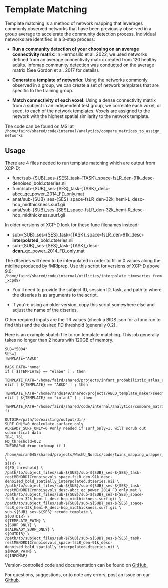# Template Matching

Template matching is a method of network mapping that leverages commonly observed networks that have been previously observed in a group average to accelerate the community detection process. Individual networks are identified in a 3-step process:

* **Run a community detection of your choosing on an average connectivity matrix**: In Hermosillo et al. 2022, we used networks defined from an average connectivity matrix created from 120 healthy adults. Infomap community detection was conducted on the average matrix (See Gordon et al. 2017 for details).

* **Generate a template of networks**: Using the networks commonly observed in a group, we can create a set of network templates that are specific to the training group.

* **Match connectivity of each voxel**: Using a dense connectivity matrix from a subject in an independent test group, we correlate each voxel, or seed, to each of the network templates. Voxels are assigned to the network with the highest spatial similarity to the network template.

The code can be found on MSI at `/home/faird/shared/code/internal/analytics/compare_matrices_to_assign_networks`

## Usage

There are 4 files needed to run template matching which are output from XCP-D:

- func/sub-{SUB}_ses-{SES}_task-{TASK}_space-fsLR_den-91k_desc-denoised_bold.dtseries.nii
- func/sub-{SUB}_ses-{SES}_task-{TASK}_desc-abcc_qc_power_2014_FD_only.mat
- anat/sub-{SUB}_ses-{SES}_space-fsLR_den-32k_hemi-L_desc-hcp_midthickness.surf.gii
- anat/sub-{SUB}_ses-{SES}_space-fsLR_den-32k_hemi-R_desc-hcp_midthickness.surf.gii

In older versions of XCP-D look for these func filenames instead:

- sub-{SUB}_ses-{SES}_task-{TASK}_space-fsLR_den-91k_desc-**interpolated**_bold.dtseries.nii
- sub-{SUB}_ses-{SES}_task-{TASK}_desc-**dcan**_qc_power_2014_FD_only.mat

The dtseries will need to be interpolated in order to fill in 0 values along the midline produced by fMRIprep. Use this script for versions of XCP-D above 9.0: `/home/faird/shared/code/internal/utilities/interpolate_timeseries_from_xcpd9/`

- You'll need to provide the subject ID, session ID, task, and path to where the dtseries is as arguments to the script. 

- If you're using an older version, copy this script somewhere else and adjust the name of the dtseries.

Other required inputs are the TR values (check a BIDS json for a func run to find this) and the desired FD threshold (generally 0.2).

Here is an example sbatch file to run template matching. This job generally takes no longer than 2 hours with 120GB of memory. 

```
SUB="5004"
SES=1
TEMPLATE="ABCD"

MASK_PATH='none'
if [ ${TEMPLATE} == "elabe" ] ; then
  TEMPLATE_PATH='/home/faird/shared/projects/infant_probabilistic_atlas_eLABE/TM_analysis/template/outputs/seedmaps_list_dtseries_SurfOnly_all_networksZscored.mat'
elif [ ${TEMPLATE} == "ABCD" ] ; then
  TEMPLATE_PATH='/home/rando149/shared/projects/ABCD_template_maker/seedmaps_from_template2.0/ABCD_scan_seedmap/seedmaps_subs_withsmoothed_dtseries_n141_all_networksZscored.mat'
elif [ ${TEMPLATE} == "infant" ] ; then
  TEMPLATE_PATH='/home/faird/shared/code/internal/analytics/compare_matrices_copy_to_merge_from/support_files/infant_surface_template/seedmaps_UCI_smoothed_dtseries_all_networksZscored.mat'
fi

OUTDIR=/path/to/existing/output/dir/
SURF_ONLY=0 #calculate surface only
ALREADY_SURF_ONLY=0 #only needed if surf_only=1, will scrub out subcortical data
TR=1.761
FD_threshold=0.2
INFOMAP=0 #run infomap if 1

/home/miran045/shared/projects/WashU_Nordic/code/twins_mapping_wrapper_washu_nordic.sh \
${TR} \
${FD_threshold} \
/path/to/subject_files/sub-${SUB}/sub-${SUB}_ses-${SES}_task-restMENORDICrmnoisevols_space-fsLR_den-91k_desc-denoised_bold_spatially_interpolated.dtseries.nii \
/path/to/subject_files/sub-${SUB}/sub-${SUB}_ses-${SES}_task-restMENORDICrmnoisevols_desc-abcc_qc_power_2014_FD_only.mat \
/path/to/subject_files/sub-${SUB}/sub-${SUB}_ses-${SES}_space-fsLR_den-32k_hemi-L_desc-hcp_midthickness.surf.gii \
/path/to/subject_files/sub-${SUB}/sub-${SUB}_ses-${SES}_space-fsLR_den-32k_hemi-R_desc-hcp_midthickness.surf.gii \
sub-${SUB}_ses-${SES}_recode_template \
${OUTDIR} \
${TEMPLATE_PATH} \
${SURF_ONLY} \
${ALREADY_SURF_ONLY} \
${OUTDIR} \
/path/to/subject_files/sub-${SUB}/sub-${SUB}_ses-${SES}_task-restMENORDICrmnoisevols_space-fsLR_den-91k_desc-denoised_bold_spatially_interpolated.dtseries.nii \
${MASK_PATH} \
${INFOMAP}
```

Version-controlled code and documentation can be found on [GitHub.](https://github.com/DCAN-Labs/compare_matrices_to_assign_networks)


For questions, suggestions, or to note any errors, post an issue on our [Github](https://github.com/DCAN-Labs/cdni-brain/issues).